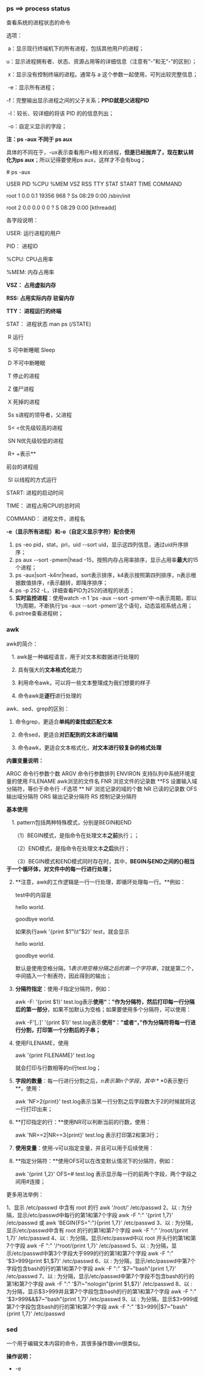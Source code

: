 ### ps ==> process status

查看系统的进程状态的命令

选项：

​    a：显示现行终端机下的所有进程，包括其他用户的进程；

​    u：显示进程拥有者、状态、资源占用等的详细信息（注意有“-”和无“-”的区别）；

​    x：显示没有控制终端的进程。通常与 a 这个参数一起使用，可列出较完整信息；

​    -e：显示所有进程；

​    -f：完整输出显示进程之间的父子关系；**PPID就是父进程PID**

​    -l：较长、较详细的将该 PID 的的信息列出；

​    -o：自定义显示的字段；

**注：ps -aux 不同于 ps aux**

具体的不同在于，-ux表示查看用户x相关的进程，**但是已经抛弃了，现在默认转化为ps aux**；所以记得要使用ps aux，这样才不会有bug；

\# ps -aux

USER        PID %CPU %MEM    VSZ   RSS TTY      STAT START   TIME COMMAND

root          1  0.0  0.1  19356   968 ?        Ss   08:29   0:00 /sbin/init

root          2  0.0  0.0      0     0 ?        S    08:29   0:00 [kthreadd]

各字段说明：

USER: 运行进程的用户

PID： 进程ID

%CPU: CPU占用率

%MEM: 内存占用率

**VSZ： 占用虚拟内存**

**RSS: 占用实际内存 驻留内存**

**TTY： 进程运行的终端**

STAT： 进程状态 man ps (/STATE)

​     R 运行

​     S 可中断睡眠 Sleep

​     D 不可中断睡眠

​     T 停止的进程

​     Z 僵尸进程

​     X 死掉的进程

​          Ss s进程的领导者，父进程

​          S< <优先级较高的进程

​          SN N优先级较低的进程

​          R+ +表示**

前台的进程组

​          Sl 以线程的方式运行

START: 进程的启动时间

TIME： 进程占用CPU的总时间

COMMAND： 进程文件，进程名

**-e（显示所有进程）和-o（自定义显示字符）配合使用**

1. ps -eo pid，stat，pri，uid --sort uid，显示这四列信息，通过uid升序排序；
2. ps aux --sort -pmem|head -15，按照内存占用率排序，显示占用率**最大**的15个进程；
3. ps -aux|sort -k4nr|head，sort表示排序，k4表示按照第四列排序，n表示根据数值排序，r表示翻转，即降序排序；
4. ps -p 252 -L，详细查看PID为252的进程的状态；
5. **实时监控进程**：使用watch -n 1 ‘ps -aux --sort -pmem’中-n表示周期，即以1为周期，不断执行‘ps -aux --sort -pmem’这个语句，动态监视系统占用；
6. pstree查看进程树；



### awk

awk的简介：

　1. awk是一种编程语言，用于对文本和数据进行处理的

　2. 具有强大的**文本格式化**能力

　3. 利用命令awk，可以将一些文本整理成为我们想要的样子

　4. 命令awk是**逐行**进行处理的

awk、sed、grep的区别：

1. 命令grep，更适合**单纯的查找或匹配文本**

　2. 命令sed，更适合**对匹配到的文本进行编辑**

　3. 命令awk，更适合文本格式化，**对文本进行较复杂的格式处理**



**内置变量说明：**

ARGC 命令行参数个数 
ARGV 命令行参数排列 
ENVIRON 支持队列中系统环境变量的使用 
FILENAME awk浏览的文件名 
FNR 浏览文件的记录数 
**FS 设置输入域分隔符，等价于命令行 -F选项 **
NF 浏览记录的域的个数 
NR 已读的记录数 
OFS 输出域分隔符 
ORS 输出记录分隔符 
RS 控制记录分隔符



**基本使用**

　1. pattern包括两种特殊模式，分别是BEGIN和END

　　（1）BEGIN模式，是指命令在处理文本**之前**执行；；

　　（2）END模式，是指命令在处理文本**之后**执行；

　　（3）BEGIN模式和END模式同时存在时，其中，**BEGIN与END之间的{}相当于一个循环体，对文件中的每一行进行处理；**

2. **注意，awk的工作逻辑是一行一行处理，即循环处理每一行。**例如：

   test中的内容是

   hello world.

   goodbye world.

   如果执行awk '{print $1"\\t"$2}' test，就会显示

   hello          world.

   goodbye   world.

   默认是使用空格分隔，$1表示用空格分隔之后的第一个字符串，$2就是第二个，中间插入一个制表符，因此得到的输出；

3. **分隔符指定**：使用-F指定分隔符，例如：

   awk -F: '{print $1}' test.log表示**使用“：”作为分隔符，然后打印每一行分隔后的第一部分**，如果不加默认为空格；如果要使用多个分隔符，可以使用：

   awk -F'[,:]' '{print $1}' test.log表示**使用“：”或者“，”作为分隔符将每一行进行分割，打印第一个分割后的子串；**

4. 使用FILENAME，使用

   awk '{print FILENAME}' test.log

   就会打印与行数相等的n行test.log；

5. **字段的数量**：每一行进行分割之后，$n表示第n个字段，其中**$0表示整行**，使用：

   awk 'NF>2{print}' test.log表示当某一行分割之后字段数大于2的时候就将这一行打印出来；

6. **打印指定的行：**使用NR可以判断当前的行数，使用：

   awk 'NR==2|NR==3{print}' test.log 表示打印第2和第3行；

7. **使用变量**：使用-v可以指定变量，并且可以用于后续使用：

8. **指定分隔符：**使用OFS可以在改变默认情况下的分隔符，例如：

   awk '{print $1,$2}' OFS=# test.log  表示显示每一行的前两个字段，两个字段之间用#连接；

更多用法举例：

1、显示 /etc/passwd 中含有 root 的行
awk '/root/'  /etc/passwd
2、以 : 为分隔，显示/etc/passwd中每行的第1和第7个字段
awk -F ":" '{print $1,$7}' /etc/passwd  或  awk 'BEGIN{FS=":"}{print $1,$7}' /etc/passwd
3、以 : 为分隔，显示/etc/passwd中含有 root 的行的第1和第7个字段
awk -F ":" '/root/{print $1,$7}' /etc/passwd
4、以 : 为分隔，显示/etc/passwd中以 root 开头行的第1和第7个字段
awk -F ":" '/^root/{print $1,$7}' /etc/passwd
5、以 : 为分隔，显示/etc/passwd中第3个字段大于999的行的第1和第7个字段
awk -F ":" '$3>999{print $1,$7}'  /etc/passwd
6、以 : 为分隔，显示/etc/passwd中第7个字段包含bash的行的第1和第7个字段
awk -F ":" '$7~"bash"{print $1,$7}' /etc/passwd
7、以 : 为分隔，显示/etc/passwd中第7个字段不包含bash的行的第1和第7个字段
awk -F ":" '$7!~"nologin"{print $1,$7}'  /etc/passwd
8、以 : 为分隔，显示$3>999并且第7个字段包含bash的行的第1和第7个字段
awk -F ":" '$3>999&&$7~"bash"{print $1,$7}' /etc/passwd
9、以 : 为分隔，显示$3>999或第7个字段包含bash的行的第1和第7个字段
awk -F ":" '$3>999||$7~"bash"{print $1,$7}' /etc/passwd





### sed

一个用于编辑文本内容的命令，其很多操作跟vim很类似。

**操作说明：**

- -e<script>或--expression=<script> 以选项中指定的script来处理输入的文本文件。
- -f<script文件>或--file=<script文件> 以选项中指定的script文件来处理输入的文本文件。
- -h或--help 显示帮助。
- -n或--quiet或--silent 仅显示script处理后的结果。
- -V或--version 显示版本信息。
- a ：新增， a 的后面可以接字串，而这些字串会在新的一行出现(目前的下一行)～
- c ：取代， c 的后面可以接字串，这些字串可以取代 n1,n2 之间的行！
- d ：删除，因为是删除啊，所以 d 后面通常不接任何咚咚；
- i ：插入， i 的后面可以接字串，而这些字串会在新的一行出现(目前的上一行)；
- p ：打印，亦即将某个选择的数据印出。通常 p 会与参数 sed -n 一起运行～
- s ：取代，可以直接进行取代的工作哩！通常这个 s 的动作可以搭配正规表示法！例如 1,20s/old/new/g 就是啦！

**操作实例：**

1. sed -e ‘4anewline’ test，在文件的第四行后面**新插入一行**，输入newline；这里的4表示第四行后面，a表示append后面插入；newline就是插入的信息；**这种操作不会影响真实文件**；
2. sed -e ‘2，3d’ -e ‘3inewline\nnewline’；这里执行了两个命令，首先是删除第2、3行；然后在第3行前面插入newline；然后换行符\n；新的一行还是插入newline；
3. sed -n ‘1，2p’；这里显示第1、2行，这里p就是print的意思；-n表示**只显示受到影响的行**，不加会全部显示之后再显示一次第1、2行；
4. sed ‘2，3c No line’；c表示替换，将2、3行替换成一行No line；
5. sed -n ‘/root/p’；搜索包含root的那些行并且显示出来；
6. sed ‘s/hello/goodbye/g’；表示将hello替换为goodbye；**这里的g表示这一行全局替换，如果没有g表示只替换每一行第一次遇到的hello；**
7. sed ‘s/linux//’；表示去掉每一行的第一个linux；sed ‘s/.linux//’表示去掉linux及其前面的字符；sed 's/.\*linux//'表示去掉**从开头开始到linux**所有的字符；sed ‘s/linux.\*//’表示去掉从linux开始到末尾的所有字符；
8. **如果需要真实修改文件，就加上-i；**
9. 使用-f会加载文件脚本执行；
10. sed ’s/^lol//‘ 只去掉开头的lol；相对的，sed ’s/lol$//‘ 只去掉末尾的lol；



### echo

**操作说明**

1. -n，输出之后不要换行；
2. -e，**使用了这个之后转义字符才会有效**，但是必须放在“\n”这样才算使用，否则不算；
3. \>，重定向，相当于w，覆盖文件内容；
4. \>>，重定向，相当于a，追加内容；

**实例说明**

1. echo -n “\nhello”，显示\nhello并且不换行；
2. echo -e “\nhello”，先换行，然后显示hello；
3. echo -e “\nhello” >> test，在文件test后面追加新的一行，然后写入hello；
4. 一般echo可以写在批处理文件中，然后就可以显示结果在我们的窗口里面；
5. echo $PATH打印环境变量；
6. Name=“yoyo”，echo $Name；可以打印刚才定义的变量，这两行是分别输出的；

 



### netstat ==> network status

是一个监控TCP/IP网络的非常有用的工具，它可以显示路由表、实际的网络连接以及每一个网络接口设备的状态信息。

**字段说明：**

1. Proto：连接的协议；
2. Recv-Q：接受队列；
3. Send-Q：发送队列；
4. local Address：本地地址；
5. foreign Address：外部地址；
6. state：状态

**选项说明：**

-a (all) 显示所有选项，默认不显示LISTEN相关。
-t (tcp) 仅显示tcp相关选项。
-u (udp) 仅显示udp相关选项。
-n **以ip:port形式显示本机的端口。**
**-l 仅列出有在 Listen (监听) 的服务状态。**

**-p 显示建立相关链接的程序名（直接netstat -p会看到mysql这个服务，如果netstat -n会看到3306这个端口）**
-r 显示路由信息，路由表
-e 显示扩展信息，例如uid等
**-s 按各个协议进行统计（这个有点神奇，还可以看IP、ICMP的统计信息）**
**-c 每隔一个固定时间，执行该netstat命令。**

**LISTEN和LISTENING的状态只有用-a或者-l才能看到。**

1. 如果要显示tcp或者udp记得带上a，即netstat -at或者netstat -au才能显示更多信息；

2. 监听也分为udp和tcp，可以使用netstat -lt查看监听tcp的端口；

3. **显示所有端口的统计信息 netstat -s；统计tcp连接数使用netstat -st；**

4. 如果使用-n可以将用户名等信息显示为数字，隐藏真实信息；

5. 使用netstat -c 3可以实现每隔3s刷新一次查询；

6. 使用**netstat -np|grep ‘：80’**查看运行在端口80的进程的pid；

7. **查看连接某服务端口最多的的IP地址（前20个）**

   ```
   #netstat -nat | grep "10.1.62.23:443" |awk '{print $5}'|awk -F: '{print $1}'|sort|uniq -c|sort -nr|head -20
   ```

8. TCP各种状态列表 

   #netstat -nat |awk '{print $6}'

   统计数量

   #netstat -nat |awk '{print $6}'|sort|uniq -c

   排序

   #netstat -nat |awk '{print $6}'|sort|uniq -c|sort -rn

   #netstat -n | awk '/^tcp/ {++S[$NF]} END {for(a in S) print a, S[a]}'

9. 直接统计tcp监听的数量

   #netstat -ant | wc -l

10. **netstat -rn------>显示当前系统路由信息**

11. 显示网络接口，类似于ifconfig，显示详细信息，使用 netstat -ie；





### lsof ==> list open files

lsof(list open files)是一个**列出当前系统打开文件的工具**。在linux环境下，任何事物都以文件的形式存在，通过文件不仅仅可以访问常规数据，还可以访问网络连接和硬件。所以如传输控制协议 (TCP) 和用户数据报协议 (UDP) 套接字等，系统在后台都为该应用程序分配了一个文件描述符，无论这个文件的本质如何，该文件描述符为应用程序与基础操作系统之间的交互提供了通用接口。因为应用程序打开文件的描述符列表提供了大量关于这个应用程序本身的信息，因此通过lsof工具能够查看这个列表对系统监测以及排错将是很有帮助的。

**字段说明**：

COMMAND：进程的名称 

PID：进程标识符

USER：进程所有者

FD：文件描述符，应用程序通过文件描述符识别该文件。

​		其中 cwd 表示当前的工作目录；rtd 表示根目录；txt 表示程序的可执行文件；mem 表示内存映射文件：

​		还有一些例如10u，10表示返回值，u表示正在被打开写入的一个文件；此外还有r，w分别表示只读和只写；  		**W表示该进程对此文件有写锁，此时只有他能打开这个文件；**

TYPE：文件类型，如DIR、REG等

DEVICE：指定磁盘的名称

SIZE：文件的大小

**NODE：索引节点（文件在磁盘上的标识**）

**硬链接和软链接?**

1. **硬链接(hard link)：**

   　　　　A是B的硬链接（A和B都是文件名），则A的目录项中的inode节点号与B的目录项中的inode节点号相同，即一个inode节点对应两个不同的文件名，两个文件名指向同一个文件，A和B对文件系统来说是完全平等的。如果删除了其中一个，对另外一个没有影响。**每增加一个文件名，inode节点上的链接数增加一，每删除一个对应的文件名，inode节点上的链接数减一，直到为0，inode节点和对应的数据块被回收**。

2. **软链接(soft link)：**

   　　　　A是B的软链接（A和B都是文件名），A的目录项中的inode节点号与B的目录项中的inode节点号不相同，A和B指向的是两个不同的inode，继而指向两块不同的数据块。但是**A的数据块中存放的只是B的路径名（可以根据这个找到B的目录项）**。A和B之间是“主从”关系，如果B被删除了，A仍然存在（因为两个是不同的文件），但指向的是一个无效的链接。

3. 区别：

   硬链接：

   　　a.不能对目录创建硬链接，原因有几种，最重要的是：文件系统不能存在链接环（目录创建时的".."除外，这个系统可以识别出来）,存在环的后果会导致例如文件遍历等操作的混乱(du，pwd等命令的运作原理就是基于文件硬链接，顺便一提，ls -l结果的第二列也是文件的硬链接数，即inode节点的链接数)

   　　b：不能对不同的文件系统创建硬链接,即两个文件名要在相同的文件系统下。

   　　c：不能对不存在的文件创建硬链接，由原理即可知原因。

   软链接：

   　　a.可以对目录创建软链接，遍历操作会忽略目录的软链接。

   　　b:可以跨文件系统

   　　c:可以对不存在的文件创建软链接，因为放的只是一个字符串，至于这个字符串是不是对于一个实际的文件，就是另外一回事了

4. 使用方法：

   硬链接：ln 源文件 链接名  

   软链接：ln -s 源文件 链接名

    注意： **链接的源文件路径要写绝对路径）**

   例如：ln /home/pass  /home/a19125190/test1         //硬链接

   ​			ln -s /home/pass  /home/a19125190/test1    //软链接



NAME：打开文件的确切名称

1. FD 列中的文件描述符cwd 值表示应用程序的**当前工作目录**，这是该应用程序启动的目录，除非它本身对这个目录进行更改,txt 类型的文件是程序代码，如应用程序二进制文件本身或共享库，如上列表中显示的 /sbin/init 程序。
2. 其次数值表示应用程序的文件描述符，这是打开该文件时返回的一个整数。如上的最后一行文件/dev/initctl，其文件描述符为 10。u 表示该文件被打开并处于读取/写入模式，而不是只读r 或只写w 模式。同时还有**大写的W 表示该应用程序具有对整个文件的写锁**。该文件描述符用于确保每次只能打开一个应用程序实例。**初始打开每个应用程序时，都具有三个文件描述符，从 0 到 2，分别表示标准输入、输出和错误流**。所以大多数应用程序所打开的文件的 FD 都是从 3 开始。
3. 与 FD 列相比，Type 列则比较直观。**文件和目录分别称为 REG 和 DIR**。而CHR 和 BLK，分别表示字符和块设备；或者 UNIX、FIFO 和 IPv4，分别表示 UNIX 域套接字、先进先出 (FIFO) 队列和网际协议 (IP) 套接字。

```c++
lsof abc.txt 显示开启文件abc.txt的进程
lsof -c abc 显示名称包含abc的进程现在打开的文件 
lsof -p 1234，2345 列出进程号为1234和2345的进程所打开的文件 
lsof -p ^2345 列出除了2345以外进程打开的文件
lsof -g gid 显示归属gid的进程情况 
lsof +d /usr/local/ 显示目录下被进程开启的文件 
lsof +D /usr/local/ 同上，但是会搜索目录下的目录，时间较长 
lsof -d 4 显示使用fd为4的进程 
lsof -i 用以显示符合条件的进程情况，一般-i都是网络链接有关的文件 
lsof -u a19125190 显示用户a19125190打开的文件
lsof -i[46] [protocol][@hostname|hostaddr][:service|port]
	46 --> IPv4 or IPv6   
	protocol --> TCP or UDP   
	hostname --> Internet host name   
	hostaddr --> IPv4地址   
	service --> /etc/service中的 service name (可以不止一个)   
	port --> 端口号 (可以不止一个)
lsof -i：80  看看谁在使用80端口//需要root权限
lsof -i TCP：1-1024  查看端口为1-1024的使用TCP的进程
lsof -i UDP@[url]www.akadia.com:123 //显示那些进程打开了到www.akadia.com的UDP的123(ntp)端口的链接 
lsof -i tcp@ohaha.ks.edu.tw:ftp -r //不断查看目前ftp连接的情况(-r，lsof会永远不断的执行，直到收到中断信号,+r，lsof会一直执行，直到没有档案被显示,缺省是15s刷新) 
lsof -i tcp@ohaha.ks.edu.tw:ftp -n //lsof -n 不将IP转换为hostname，缺省是不加上-n参数
```



### who和users

有一天好奇看到top命令显示有3名users，想看看都是谁；

可以直接执行who，会看到谁在什么时候登陆了；

**这里在第二列会显示pts/x，这个x就是你打开的第x个terminal，所以你打开一个terminal，users就+1；**

使用users可以直接看看用户名是啥；



### top

top命令经常用来监控linux的系统状况，是**常用的性能分析工具**，能够实时显示系统中**各个进程的资源占用情况**。

**字段说明：**

①第1行：top - 05:43:27 up 4:52, 2 users, load average: 0.58, 0.41, 0.30 

|              内容              |                             含义                             |
| :----------------------------: | :----------------------------------------------------------: |
|            05:43:27            |                         表示当前时间                         |
|            up 4:52             |                  系统运行时间 格式为时：分                   |
|            2 users             |                        当前登录用户数                        |
| load average: 0.58, 0.41, 0.30 | **系统负载，即任务队列的平均长度。 三个数值分别为 1分钟、5分钟、15分钟前到现在的平均值。** |
load average: 如果这个数除以逻辑CPU的数量，结果高于5的时候就表明系统在超负荷运转了。

②第2行：Tasks: 159 total, 1 running, 158 sleeping, 0 stopped, 0 zombie 

​	总共有159个进程，1个在运行，159个休眠，0个停止，0个僵尸进程；

③第3行：%Cpu(s): 37.0 us, 3.7 sy, 0.0 ni, 59.3 id, 0.0 wa, 0.0 hi, 0.0 si, 0.0 st 
	**用户空间占用37%CPU，内核占用3.7；**ni为用户进程空间内修改过优先级的进程占用的CPU百分比；id表示空	闲CPU百分比；wa等待输入输出的CPU时间占比；**hi硬中断占用CPU百分比；si软中断占用cpu百分比；**st表示	当Linux系统是在虚拟机中运行时，等待CPU资源的时间（steal time）占比。

④第4行：KiB Mem: 1530752 total, 1481968 used, 48784 free, 70988 buffers 

​	**total物理内存总量**；used已使用内存；free可用内存；buffers用作内核缓存的内存量；

⑤第5行：KiB Swap: 3905532 total, 267544 used, 3637988 free. 617312 cached Mem 
	**total交换区总量；**used已使用交换区；free可用交换区；buffers用作缓存的交换区；

​	**什么是交换区？**

​		在硬盘上创建一块区域，当你的物理内存快要被用光的时候，内核临时的物理内存上的文件数据交换到硬盘上的这段区域上面，当物理内存有闲置的时候再把交换内存上的数据调回到物理内存上的。可能在大多数时候，你会发现你的交换内存没有被用到，为什么我们的系统在安装的时候强制我们要建立交换内存？牺牲一定的硬盘空间，给操作系统买份保险！

PID	进程id
PPID	父进程id
RUSER	Real user name
UID	进程所有者的用户id
USER	进程所有者的用户名
GROUP	进程所有者的组名
TTY	**启动进程的终端名。**不是从终端启动的进程则显示为 ?
PR	优先级
NI	nice值。负值表示高优先级，正值表示低优先级
P	最后使用的CPU，仅在多CPU环境下有意义
%CPU	上次更新到现在的CPU时间占用百分比
TIME	进程使用的CPU时间总计，单位秒
TIME+	进程使用的CPU时间总计，单位1/100秒
%MEM	进程使用的物理内存百分比
VIRT	进程使用的虚拟内存总量，单位kb。VIRT=SWAP+RES
SWAP	进程使用的虚拟内存中，被换出的大小，单位kb
RES	进程使用的、未被换出的物理内存大小，单位kb。RES=CODE+DATA
CODE	可执行代码占用的物理内存大小，单位kb
DATA	可执行代码以外的部分(数据段+栈)占用的物理内存大小，单位kb
SHR	共享内存大小，单位kb
nFLT	页面错误次数
nDRT	最后一次写入到现在，被修改过的页面数。
S	进程状态。**D=不可中断的睡眠状态 R=运行 S=睡眠 T=跟踪/停止 Z=僵尸进程**
**COMMAND	运行这个进程使用的命令行**
WCHAN	若该进程在睡眠，则显示睡眠中的系统函数名
Flags	任务标志

**如何修改要显示哪一列？**

执行top之后进入了交互模式，直接**按f**，用上下键**选择你要显示的列**，然后按**空格**，最后**按q**，大功告成；

在交互模式按左右键可以查看更多列；



**选项说明**

1. -b 批处理
2. -c 显示完整的COMMAND命令
3. -I 忽略失效过程
4. -s 保密模式
5. -S 累积模式
6. -i<时间> 设置间隔时间
7. -u<用户名> 指定用户名
8. -p<进程号> 指定进程
9. -n<次数> 循环显示的次数
10. **top -H -p 1234  显示进程1234内部各个线程的占用率**
11. top -M/-P  分别表示按内存和CPU占用率排序







### free

free 命令显示系统内存的使用情况，包括物理内存、交换内存(swap)和内核缓冲区内存。

**字段说明**

**Mem** 行(第二行)是**内存**的使用情况。
**Swap** 行(第三行)是**交换空间**的使用情况。

​	swap space 是磁盘上的一块区域，可以是一个分区，也可以是一个文件。所以具体的实现可以是 swap 分区也	可以是 swap 文件。**当系统物理内存吃紧时，Linux 会将内存中不常访问的数据保存到 swap 上，这样系统就	有更多的物理内存为各个进程服务**，而当系统需要访问 swap 上存储的内容时，再将 swap 加载到内存，这就是	常说的换出和换入。交换空间可以在一定程度上缓解内存不足的情况，但是它需要读写磁盘数据，所以性能不	是很高。

**total** 列显示系统总的可用物理内存和交换空间大小。
**used** 列显示已经被使用的物理内存和交换空间。
**free** 列显示还有多少物理内存和交换空间可用使用。
**shared** 列显示被共享使用的物理内存大小。
**buff/cache** 列显示被 buffer 和 cache 使用的物理内存大小。

​	这里的buff是文件块缓存，cache是高速页面缓存；**buff相当于文件块在内存的缓存，cache相当于一个页面的缓存；**操作系统的文件系统的最小寻址单位为文件块，地址映射中调度的最小单位是页面；如果系统在高速页	面缓存没有找到需要的数据，就会产生页面置换，缓存就是为了不要浪费时间在IO上，以空间换时间；

**available** 列显示还可以被应用程序使用的物理内存大小。

​	一般系统真正可用的内存空间是free，这个available是程序看到的可用空间，为了性能系统用了一部分在buff和	cache。如果程序申请更大的空间，则会回收分配在buff和cache中的内存给程序。

**选项说明**

**-h  默认是显示字节，-h可以显式M、G等；**

-b 　以Byte为单位显示内存使用情况。

-k 　以KB为单位显示内存使用情况。

-m 　以MB为单位显示内存使用情况。

-o 　不显示缓冲区调节列。

**-s <间隔秒数> 　持续观察内存使用状况。**

-t 　显示内存总和列。

-V 　显示版本信息。

例子：**free -h -c 2 -s 4**表示间隔4s，返回2次free -h；





### kill

kill命令一般用于杀死进程或者文件。**其底层是系统向进程发送一个信号（signal）。**

**选项说明**

kill -l  详细显示有什么可选的信号：

```
1) SIGHUP     2) SIGINT     3) SIGQUIT     4) SIGILL     5) SIGTRAP
6) SIGABRT     7) SIGBUS     8) SIGFPE     9) SIGKILL    10) SIGUSR1
11) SIGSEGV    12) SIGUSR2    13) SIGPIPE    14) SIGALRM    15) SIGTERM
16) SIGSTKFLT    17) SIGCHLD    18) SIGCONT    19) SIGSTOP    20) SIGTSTP
21) SIGTTIN    22) SIGTTOU    23) SIGURG    24) SIGXCPU    25) SIGXFSZ
26) SIGVTALRM    27) SIGPROF    28) SIGWINCH    29) SIGIO    30) SIGPWR
31) SIGSYS    34) SIGRTMIN    35) SIGRTMIN+1    36) SIGRTMIN+2    37) SIGRTMIN+3
38) SIGRTMIN+4    39) SIGRTMIN+5    40) SIGRTMIN+6    41) SIGRTMIN+7    42) SIGRTMIN+8
43) SIGRTMIN+9    44) SIGRTMIN+10    45) SIGRTMIN+11    46) SIGRTMIN+12    47) SIGRTMIN+13
48) SIGRTMIN+14    49) SIGRTMIN+15    50) SIGRTMAX-14    51) SIGRTMAX-13    52) SIGRTMAX-12
53) SIGRTMAX-11    54) SIGRTMAX-10    55) SIGRTMAX-9    56) SIGRTMAX-8    57) SIGRTMAX-7
58) SIGRTMAX-6    59) SIGRTMAX-5    60) SIGRTMAX-4    61) SIGRTMAX-3    62) SIGRTMAX-2
63) SIGRTMAX-1    64) SIGRTMAX
```

kill  pid 则默认发送kill -15 pid关闭进程；

kill  -a   处理当前进程时，不限制命令名和进程号的对应关系；

**kill  -u  root 指定杀死root用户的进程**；

kill  -l  KILL  查看KILL这个信号的数字是什么，KILL会返回9；

/usr/bin/kill   -p  1234   查看1234这个进程打开的进程的pid；因为kill默认使用shell里面的kill，没有-p这个选项，所以我们需要手动指明路径；

**部分命令解释**

1. **kill   -1   即发送SIGHUP，使得用户终端断开，一般我们退出linux的时候会对我们终端打开所有进程发送SIGHUP，但是wget会忽略这个信号，然后继续下载**；
2. **kill   -2   即发送SIGINT，相当于使用ctrl+c中断程序**；
3. **kill   -3    即发送SIGQUIT，与SIGINT的区别是发送kill   -3    程序相当于错误退出，会产生core file**；
4. SIGILL，执行了非法指令. 通常是因为可执行文件本身出现错误, 或者试图执行数据段. 堆栈溢出时也有可能产生这个信号；
5. SIGTRAP，由断点指令或其它trap指令产生. 由debugger使用；
6. SIGABRT，调用abort函数产生的信号；
7. SIGBUS，非法地址, 包括内存地址对齐(alignment)出错。**比如访问一个四个字长的整数, 但其地址不是4的倍数。**它与SIGSEGV的区别在于后者是由于对合法存储地址的非法访问触发的(如访问不属于自己存储空间或只读存储空间)。
8. SIGFPE，在发生**致命的算术运算错误**时发出. 不仅包括浮点运算错误, 还包括溢出及除数为0等其它所有的算术的错误。
9. **SIGKILL，用来立即结束程序的运行.本信号不能被阻塞、处理和忽略。如果管理员发现某个进程终止不了，可尝试发送这个信号。**
10. SIGUSR1,用户自用；
11. SIGSEGV，试图**访问未分配给自己的内存**, 或试图往没有写权限的内存地址写数据；
12. SIGUSR2,用户自用；
13. **SIGPIPE，管道破裂。这个信号通常在进程间通信产生，比如采用FIFO(管道)通信的两个进程，读管道没打开或者意外终止就往管道写，写进程会收到SIGPIPE信号。此外用Socket通信的两个进程，写进程在写Socket的时候，读进程已经终止**；
14. SIGALRM,时钟定时信号, 计算的是实际的时间或时钟时间. alarm函数使用该信号；
15. **SIGTERM，默认使用程序结束(terminate)信号, 与SIGKILL不同的是该信号可以被阻塞和处理。通常用来要求程序自己正常退出；**
16. SIGCHLD，子进程结束时, 父进程会收到这个信号。如果父进程没有处理这个信号，也没有等待(wait)子进程，子进程虽然终止，但是还会在内核进程表中占有表项，这时的子进程称为僵尸进程。这种情 况我们应该避免(父进程或者忽略SIGCHILD信号，或者捕捉它，或者wait它派生的子进程，或者父进程先终止，这时子进程的终止自动由init进程来接管)。
17. SIGCHILD,子进程结束时, 父进程会收到这个信号。如果父进程没有处理这个信号，也没有等待(wait)子进程，子进程虽然终止，但是还会在内核进程表中占有表项，这时的子进程称为僵尸进程。这种情 况我们应该避免(父进程或者忽略SIGCHILD信号，或者捕捉它，或者wait它派生的子进程，或者父进程先终止，这时子进程的终止自动由init进程来接管)。
18. **SIGCONT，让一个停止(stopped)的进程继续执行. 本信号不能被阻塞. 可以用一个handler来让程序在由stopped状态变为继续执行时完成特定的工作. 例如, 重新显示提示符...**
19. **SIGSTOP，停止(stopped)进程的执行. 注意它和terminate以及interrupt的区别:该进程还未结束, 只是暂停执行. 本信号不能被阻塞, 处理或忽略.相当于使用ctrl+z；**
20. SIGTSTP，停止进程的运行, 但该信号可以被处理和忽略. 用户键入SUSP字符时(通常是Ctrl-Z)发出这个信号；
21. 在以上列出的信号中，**程序不可捕获、阻塞或忽略的信号有**：SIGKILL（9）,SIGSTOP（19，就是ctrl+z）；

22. 除了pid为1的init进程不能kill以外，其他都可以使用-9强制终止；





### valgrind

一个工具，用于检查**内存泄漏、内存访问越界、访问已释放内存等问题**。

**工具介绍**

1. **Memcheck。**这是valgrind应用最广泛的工具，一个重量级的内存检查器，能够发现开发中绝大多数内存错误使用情况，比如：使用未初始化的内存，使用已经释放了的内存，内存访问越界等。这也是本文将重点介绍的部分。
2. **Callgrind**。它主要用来检查程序中函数调用过程中出现的问题。
3. **Cachegrind**。它主要用来检查程序中缓存使用出现的问题。
4. **Helgrind**。它主要用来检查多线程程序中出现的竞争问题。
5. **Massif**。它主要用来检查程序中堆栈使用中出现的问题。
6. **Extension。**可以利用core提供的功能，自己编写特定的内存调试工具。

**操作说明**

valgrind  --tool=memcheck  --leak-check=full  --log-file=reportleak  ./segfault

valgrind表示使用valgrind；--tool选择上述的工具，不填默认为memcheck；--leak-check=full表示对内存错误给出全部说明；--log-file表示日志文件的名字；./segfult就是我们要检查的程序了；

**日志文件说明**

1. Invalid write of size 4，内存越界；
2. Source and destination overlap in memcpy(0x41a602c, 0x41a6028, 5) ， 踩内存；
3. Invalid free() / delete / delete[]，重复释放；
4. Use of uninitialised value of size 4，非法指针；
5. Process terminating with default action of signal 11 (SIGSEGV)，由于非法指针赋值（这个信号是访问了未分配的内存）导致的程序崩溃；
6. Conditional jump or move depends on uninitialised value（s），使用了未初始化的变量；
7. FILE DESCRIPTORS： 4 open at exit.，运行完毕只有有四个文件没有关闭；
8. 1 bytes in 1 blocks are definitely lost in loss record 1 of 2，有一个字节的内存泄漏；
9. LEAK SUMMARY：，内存泄漏的情况总结，可查看总共泄漏的情况；



### fork和vfork

fork（）与vfock（）都是**创建一个进程**，那他们有什么区别呢？总结有以下三点区别：

相同点是返回负数表示error，返回0表示子进程，返回整数表示父进程，该整数就是子进程PID。

1.  fork  （）：子进程**拷贝**父进程的数据段，共享代码段
    vfork （ ）：子进程与父进程**共享**数据段
2.  fork （）父子进程的执行次序不确定，**vfork 保证子进程先运行**，在调用exec 或exit 之前与父进程数据是共享的,在它调用exec或exit 之后父进程才可能被调度运行。
3.  如果在调用vfork（）之前子进程依赖于父进程的进一步动作，则会导致死锁。

**代码示例：**

```bash
#include<sys/types.h>
#include<unistd.h>
#include<stdio.h>
 
int main()
{
    pid_t pid;
    int cnt = 0;
    pid = vfork();
    if(pid<0)
        printf("error in fork!\n");
    else if(pid == 0)
    {
        cnt++;
        printf("cnt=%d\n",cnt);
        printf("I am the child process,ID is %d\n",getpid());
       _exit(0);
    }
    else
    {
        cnt++;
        printf("cnt=%d\n",cnt);
        printf("I am the parent process,ID is %d\n",getpid());
    }
    return 0;
 
}
```

1. 注意，如果没有_exit（0）会出现段错误，因为vfork中，子进程会先执行，而**父进程会阻塞等待**；子进程结束了，但是**没有exit或者exec的情况下**，父进程会继续阻塞等待；

2. fork之后**数据、堆栈都是独立的，但是代码是共享的；同时，父进程打开的所有fd都会被子进程共享，所以文件的引用计数会+1；**vfork则所有东西都是共享的；

3. **死锁的发生：**fork之后父子进程谁执行快是不确定的，但是vfork肯定是子进程先执行，父进程会阻塞等待，如果此时**子进程等待父进程的某个动作**，就会形成循环等待，导致死锁；

4. vfork的情况下，如果子进程exit（0）结束之后，父进程**可以沿用包括子进程局部变量在内的所有变量**；如果是return0则无法使用子进程的变量；

5. **什么是exec函数？**

   一共有6种，统称为exec函数。

   ```bash
   #include <unistd.h>
    
   int execl(const char *path, const char *arg, ...);
    
   int execlp(const char *file, const char *arg, ...);
    
   int execle(const char *path, const char *arg, ..., char *const envp[]);
    
   int execv(const char *path, char *const argv[]);
    
   int execvp(const char *file, char *const argv[]);
    
   int execve(const char *path, char *const argv[], char *const envp[]);
   ```

   1. 调用exec函数，用**新程序将子进程的用户空间代码和数据替换**，直接去执行新程序。**调用exec并不创建新进程，所以调用exec前后该进程的id并未改变**。

   2. 这些函数如果调用成功则加载新的程序从启动代码开始执行，不再返回，如果调用出错则返回-1，所以**exec函数只有出错的返回值而没有成功的返回值**。程序最终会从exec函数里面return0退出；

   3. execl与execlp：execl要给全执行进程的路径，而execlp除了在当前路径下找，还可以去PATH环境变量底下找。p就是去环境变量底下找，不加p就是在当前路径下找，所以要给全路径，例如：

      execl("/bin/ls", "ls", "-l", NULL);

      execlp("ls", "ls", "-l", NULL);

   4. execv与execvp：这两个函数的功能跟excel与execlp的功能一样，只是将参数列表以数组指针的方式给出。例如：

      char *const ps_argv[] ={"ps", "-o", "pid,ppid,pgrp,session,tpgid,comm", NULL};

      execv("/bin/ps",ps_argv);

      execvp("ps", ps_argv);

   5. execle execve：添加了一个替换环境变量的参数，在加载新的程序的时候，我们可以不用原来的环境变量。（这两个函数实际用的很少）例如：

      char *const ps_envp[] ={"PATH=/bin:/usr/bin", "TERM=console", NULL};  

      execle("/bin/ps","ps","-o","pid,ppid,pgrp,session,tpgid,comm",NULL,ps_envp);

   6. **execve才是真正的系统调用 ，其他的函数都是调用它执行。**

      ![](img/execve.png)

      函数原型：execve("/bin/ps",ps_argv,ps_envp);

   7. 为什么后面都有一个NULL？

      execve作为唯一的系统API接口**不接受数组长度**，那么exec( )函数怎么知道数组的长度呢？方法是靠参数格式约定，也即：传递给exec( )函数列表形式的形参最后一个参数是(char *)NULL，数组形式的形参argv[]最后一个元素是(char *)NULL。这样**当exec( )函数遇到了(char *)NULL则表示数组已经遍历到结尾了**。

   8. 参数解析，以execl为例，execl("/bin/ls", "ls", "-l", NULL)；第一个参数是我们要执行的文件的路径，这里要执行的命令行为“ls -l ”，NULL表示结尾；这个ls这个命令就要到/bin/ls这里找了；如果用execv就可以打包成一个char \*[]；如果使用execlp就可以直接execlp("ls", "ls", "-l", NULL)；此时会在环境变量PATH里面找ls这个命令；



### nc

Linux **nc命令用于设置路由器。**执行本指令可设置路由器的相关参数。

```
nc [-hlnruz][-g<网关...>][-G<指向器数目>][-i<延迟秒数>][-o<输出文件>][-p<通信端口>][-s<来源位址>][-v...][-w<超时秒数>][主机名称][通信端口...]
```

**nc的作用：**

- 实现任意TCP/UDP端口的侦听，nc可以**作为server以TCP或UDP方式侦听指定端口**
- 端口的扫描，nc可以**作为client发起TCP或UDP连接**
- 机器之间**传输文件**
- 机器之间**网络测速**

**参数说明：**

-d          后台模式 

-e          程序重定向，一旦连接，就执行 [危险!!]

 -g gateway  source-routing hop point[s], up to 8    设置路由器跃程通信网关，最多可设置8个。 

-G num      source-routing pointer: 4, 8, 12, ...   设置来源路由指向器，其数值为4的倍数。 

-h           帮助信息 

-i secs     延时的间隔 

-l            **监听模式，用于入站连接 (监听本地端口) **

-L           连接关闭后,仍然继续监听 

-n          指定数字的IP地址，不能用hostname。即直接使用IP地址，而不通过域名服务器。 

-o file     指定文件名称，把往来传输的数据以16进制字码倾倒成该文件保存。

-p port     **本地端口号 (指定本地端口 ) **

-r           随机本地及远程端口 -s addr     本地源地址

-t           使用TELNET交互方式(用telnet来回应 ) 

-u          UDP模式 

-v          **详细输出--用两个-v( -vv)可得到更详细的内容. 获得端口信息 **

-w secs     timeout的时间 

-z          **将输入输出关掉--只用于扫描. 端口的表示方法可写为M-N的范围格式。**

**实例：**

1. nc -v -w 10 10.1.1.180 -z 80-30000；超时时间设置为10s，过程可视化；扫描10.1.1.180的80-30000端口，有-z的情况下相当于在ping；如果没有-z，则直接连接上这个ip了；
2. nc -l -p 1234；-l表示监听；-p表示设置本机的通信端口为1234；相当于在端口1234上面监听；
3. nc 127.0.0.1 1234；直接连接到ip地址127.0.0.1：1234，如果对方在监听就可以直接通信了；
4. nc -lp 1234 > install.log ；监听1234的同时将监听得到的内容放到install.log文件中；
5. nc -w 1 192.168.228.222 1234 < install.log；连接192.168.228.222：1234并且将install.log的内容发送过去；-w 1表示超时设置为1s；
6. while true; do nc -l -p 80 -q 1 < somepage.html; done ；保存一个web页面；





### du

Linux **du命令用于显示目录或文件的大小**。du会显示指定的目录或文件所占用的磁盘空间。

```
du [-abcDhHklmsSx][-L <符号连接>][-X <文件>][--block-size][--exclude=<目录或文件>][--max-depth=<目录层数>][--help][--version][目录或文件]
```

**参数说明**：

- **-a或-all 显示目录中个别文件的大小。**
- -b或-bytes 显示目录或文件大小时，以byte为单位。
- -c或--total 除了显示个别目录或文件的大小外，同时也显示所有目录或文件的总和。
- -D或--dereference-args 显示指定符号连接的源文件大小。
- **-h或--human-readable 以K，M，G为单位，提高信息的可读性。**
- -H或--si 与-h参数相同，但是K，M，G是以1000为换算单位。
- -k或--kilobytes 以1024 bytes为单位。
- -l或--count-links 重复计算硬件连接的文件。
- -L<符号连接>或--dereference<符号连接> 显示选项中所指定符号连接的源文件大小。
- -m或--megabytes 以1MB为单位。
- **-s或--summarize 仅显示总计。**
- -S或--separate-dirs 显示个别目录的大小时，并不含其子目录的大小。
- -x或--one-file-xystem 以一开始处理时的文件系统为准，若遇上其它不同的文件系统目录则略过。
- -X<文件>或--exclude-from=<文件> 在<文件>指定目录或文件。
- --exclude=<目录或文件> 略过指定的目录或文件。
- **--max-depth=<目录层数> 超过指定层数的目录后，予以忽略。**
- --help 显示帮助。
- --version 显示版本信息。

**实际用例：**

1. du；直接使用du会统计非常详细，包括每一个文件每一个目录，一般不这么用；
2. du -c log2012.log log2013.log；显式指明统计某几个文件的大小，最后再输出他们统计的大小；
3. du webserver；统计某一个目录详细的空间占用；
4. du -s webserver；只显示某个文件夹占多少；不指明就默认为当前目录；
5. du -ah test；h表示增加可读性，就是不用字节，用M、G这些；a表示详细占用，test指明某个目录；
6. du|sort -nr|more；将结果排序；sort -r表示降序；more表示暂时显示一部分回车可以多读一行；
7. du -ah --max-depth=1；只显示深度为1的目录占用的大小；



### df

df用来检查linux服务器的文件系统的磁盘空间占用情况。可以利用df来**获取硬盘被占用了多少空间，剩多少空间。**

**常用选项：**

- 文件-a, --all 包含所有的具有 0 Blocks 的文件系统
- 文件--block-size={SIZE} 使用 {SIZE} 大小的 Blocks
- 文件-h, --human-readable 使用人类可读的格式(预设值是不加这个选项的...)
- 文件-H, --si 很像 -h, 但是用 1000 为单位而不是用 1024
- **文件-i, --inodes 列出 inode 资讯，不列出已使用 block（查看inode的使用情况）**
- 文件-k, --kilobytes 就像是 --block-size=1024
- 文件-l, --local 限制列出的文件结构
- 文件-m, --megabytes 就像 --block-size=1048576
- 文件--no-sync 取得资讯前不 sync (预设值)
- 文件-P, --portability 使用 POSIX 输出格式
- 文件--sync 在取得资讯前 sync
- 文件-t, --type=TYPE 限制列出文件系统的 TYPE
- 文件-T, --print-type 显示文件系统的形式
- 文件-x, --exclude-type=TYPE 限制列出文件系统不要显示 TYPE
- 文件-v (忽略)
- 文件--help 显示这个帮手并且离开
- 文件--version 输出版本资讯并且离开

**各项信息：**

第一列：代表文件系统对应的设备文件的路径名；
第二列：给出分区包含的数据块（1024字节）的数目；
第三，四列：分别是已用和可用的数据块数目；
第三四列数目之和不等于第二列，这是因为缺省的每个分区都留了少量空间供管理员使用；即使遇到管理员空间已满的情况下，管理员仍能登陆和留有解决问题所需的工作空间。清单中，Use%表示普通用户所占的百分比，既使这一数字达到百分之百，分区仍能留有管理员使用的空间。                                                                                   Mounted on表示文件系统的挂载点。



